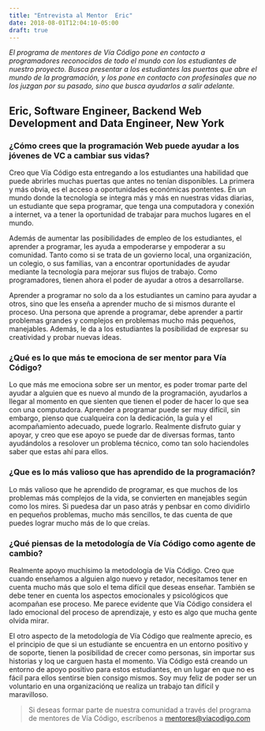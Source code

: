 ```yaml
---
title: "Entrevista al Mentor  Eric"
date: 2018-08-01T12:04:10-05:00
draft: true
---
```


_El programa de mentores de Vía Código pone en contacto a programadores reconocidos de todo el mundo con los estudiantes de nuestro proyecto.
Busca presentar a los estudiantes las puertas que abre el mundo de la programación, y los pone en contacto con profesinales que no los juzgan por su pasado,
sino que busca ayudarlos a salir adelante._

## Eric, Software Engineer, Backend Web Development and Data Engineer, New York

### ¿Cómo crees que la programación Web puede ayudar a los jóvenes de VC a cambiar sus vidas?

Creo que Vía Código esta entregando a los estudiantes una habilidad que puede abrirles muchas puertas que antes no tenían disponibles. La primera y más obvia, es el acceso a oportunidades económicas pontentes. En un mundo donde la tecnología se integra más y más en nuestras vidas diarias, un estudiante que sepa programar, que tenga una computadora y conexión a internet, va a tener la oportunidad de trabajar para muchos lugares en el mundo.

Además de aumentar las posibilidades de empleo de los estudiantes, el aprender a programar, les ayuda a empoderarse y empoderar a su comunidad. Tanto como si se trata de un govierno local, una organización, un colegio, o sus familias, van a encontrar oportunidades de ayudar mediante la tecnología para mejorar sus flujos de trabajo. Como programadores, tienen ahora el poder de ayudar a otros a desarrollarse.

Aprender a programar no solo da a los estudiantes un camino para ayudar a otros, sino que les enseña a aprender mucho de si mismos durante el proceso. Una persona que aprende a programar, debe aprender a partir problemas grandes y complejos en problemas mucho más pequeños, manejables. Además, le da a los estudiantes la posibilidad de expresar su creatividad y probar nuevas ideas.

### ¿Qué es lo que más te emociona de ser mentor para Vía Código?

Lo que más me emociona sobre ser un mentor, es poder tromar parte del ayudar a alguien que es nuevo al mundo de la programación, ayudarlos a llegar al momento en que sienten que tienen el poder de hacer lo que sea con una computadora. Aprender a programar puede ser muy difícil, sin embargo, pienso que cualqueira con la dedicación, la guía y el acompañamiento adecuado, puede lograrlo. Realmente disfruto guiar y apoyar, y creo que ese apoyo se puede dar de diversas formas, tanto ayudándolos a resolover un problema técnico, como tan solo haciendoles saber que estas ahí para ellos.

### ¿Que es lo más valioso que has aprendido de la programación?

Lo más valioso que he aprendido de programar, es que muchos de los problemas más complejos de la vida, se convierten en manejables según como los mires. Si puedesa dar un paso atrás y penbsar en como dividirlo en pequeños problemas, mucho más sencillos, te das cuenta de que puedes lograr mucho más de lo que creías.

### ¿Qué piensas de la metodología de Vía Código como agente de cambio?

Realmente apoyo muchísimo la metodología de Vía Código. Creo que cuando enseñamos a alguien algo nuevo y retador, necesitamos tener en cuenta mucho más que solo el tema difícil que deseas enseñar. También se debe tener en cuenta los aspectos emocionales y psicológicos que acompañan ese proceso. Me parece evidente que Vía Código considera el lado emocional del proceso de aprendizaje, y esto es algo que mucha gente olvida mirar.

El otro aspecto de la metodología de Vía Código que realmente aprecio, es el principio de que si un estudiante se encuentra en un entorno positivo y de soporte, tienen la posibilidad de crecer como personas, sin importar sus historias y loq ue carguen hasta el momento. Vía Código está creando un entorno de apoyo positivo para estos estudiantes, en un lugar en que no es fácil para ellos sentirse bien consigo mismos. Soy muy feliz de poder ser un voluntario en una organizaciónq ue realiza un trabajo tan difícil y maravilloso.

> Si deseas formar parte de nuestra comunidad a través del programa de mentores de Vía Código, escríbenos a [mentores@viacodigo.com](mailto:mentores@viacodigo.com)
